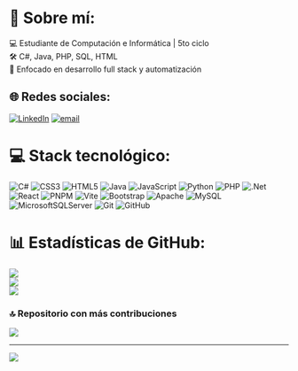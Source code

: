 # 💫 Sobre mí:
💻 Estudiante de Computación e Informática | 5to ciclo<br>🛠️ C#, Java, PHP, SQL, HTML<br>🚀 Enfocado en desarrollo full stack y automatización


## 🌐 Redes sociales:
[![LinkedIn](https://img.shields.io/badge/LinkedIn-%230077B5.svg?logo=linkedin&logoColor=white)](https://linkedin.com/in/https://www.linkedin.com/in/haroldbarrientos-993846255) [![email](https://img.shields.io/badge/Email-D14836?logo=gmail&logoColor=white)](mailto:barrientos.harold.2001@gmail.com) 

# 💻 Stack tecnológico:
![C#](https://img.shields.io/badge/c%23-%23239120.svg?style=for-the-badge&logo=csharp&logoColor=white) ![CSS3](https://img.shields.io/badge/css3-%231572B6.svg?style=for-the-badge&logo=css3&logoColor=white) ![HTML5](https://img.shields.io/badge/html5-%23E34F26.svg?style=for-the-badge&logo=html5&logoColor=white) ![Java](https://img.shields.io/badge/java-%23ED8B00.svg?style=for-the-badge&logo=openjdk&logoColor=white) ![JavaScript](https://img.shields.io/badge/javascript-%23323330.svg?style=for-the-badge&logo=javascript&logoColor=%23F7DF1E) ![Python](https://img.shields.io/badge/python-3670A0?style=for-the-badge&logo=python&logoColor=ffdd54) ![PHP](https://img.shields.io/badge/php-%23777BB4.svg?style=for-the-badge&logo=php&logoColor=white) ![.Net](https://img.shields.io/badge/.NET-5C2D91?style=for-the-badge&logo=.net&logoColor=white) ![React](https://img.shields.io/badge/react-%2320232a.svg?style=for-the-badge&logo=react&logoColor=%2361DAFB) ![PNPM](https://img.shields.io/badge/pnpm-%234a4a4a.svg?style=for-the-badge&logo=pnpm&logoColor=f69220) ![Vite](https://img.shields.io/badge/vite-%23646CFF.svg?style=for-the-badge&logo=vite&logoColor=white) ![Bootstrap](https://img.shields.io/badge/bootstrap-%238511FA.svg?style=for-the-badge&logo=bootstrap&logoColor=white) ![Apache](https://img.shields.io/badge/apache-%23D42029.svg?style=for-the-badge&logo=apache&logoColor=white) ![MySQL](https://img.shields.io/badge/mysql-4479A1.svg?style=for-the-badge&logo=mysql&logoColor=white) ![MicrosoftSQLServer](https://img.shields.io/badge/Microsoft%20SQL%20Server-CC2927?style=for-the-badge&logo=microsoft%20sql%20server&logoColor=white) ![Git](https://img.shields.io/badge/git-%23F05033.svg?style=for-the-badge&logo=git&logoColor=white) ![GitHub](https://img.shields.io/badge/github-%23121011.svg?style=for-the-badge&logo=github&logoColor=white)
# 📊 Estadísticas de GitHub:
![](https://github-readme-stats.vercel.app/api?username=HaroldGabriel&theme=radical&hide_border=false&include_all_commits=true&count_private=false)<br/>
![](https://nirzak-streak-stats.vercel.app/?user=HaroldGabriel&theme=radical&hide_border=false)<br/>
![](https://github-readme-stats.vercel.app/api/top-langs/?username=HaroldGabriel&theme=radical&hide_border=false&include_all_commits=true&count_private=false&layout=compact)

### 🔝 Repositorio con más contribuciones
![](https://github-contributor-stats.vercel.app/api?username=HaroldGabriel&limit=5&theme=radical&combine_all_yearly_contributions=true)

---
[![](https://visitcount.itsvg.in/api?id=HaroldGabriel&icon=0&color=0)](https://visitcount.itsvg.in)

<!-- Proudly created with GPRM ( https://gprm.itsvg.in ) -->

<!--
**HaroldGabriel/HaroldGabriel** is a ✨ _special_ ✨ repository because its `README.md` (this file) appears on your GitHub profile.

Here are some ideas to get you started:

- 🔭 I’m currently working on ...
- 🌱 I’m currently learning ...
- 👯 I’m looking to collaborate on ...
- 🤔 I’m looking for help with ...
- 💬 Ask me about ...
- 📫 How to reach me: ...
- 😄 Pronouns: ...
- ⚡ Fun fact: ...
-->

